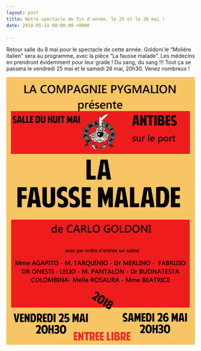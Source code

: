 ```yaml
---
layout: post
title: Notre spectacle de fin d'année, le 25 et le 26 mai !
date: 2018-05-11 00:00:00 +0000

---
```

Retour salle du 8 mai pour le spectacle de cette année. Goldoni le “Molière italien” sera au programme, avec la pièce “La fausse malade”. Les médecins en prendront évidemment pour leur grade ! Du sang, du sang !!! Tout ça se passera le vendredi 25 mai et le samedi 26 mai, 20h30. Venez nombreux ! 

![](/images/2018/affiche_2018_medium.jpg)